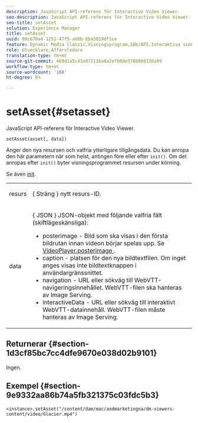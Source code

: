 ```yaml
---
description: JavaScript API-referens för Interactive Video Viewer.
seo-description: JavaScript API-referens för Interactive Video Viewer.
seo-title: setAsset
solution: Experience Manager
title: setAsset
uuid: 80c670a4-1251-47f5-a66b-8ba5019df1ce
feature: Dynamic Media Classic,Visningsprogram,SDK/API,Interaktiva videoklipp
role: Utvecklare,Affärsledare
translation-type: tm+mt
source-git-commit: 469d1a5c43a972116a8a2efb0de5708800130a99
workflow-type: tm+mt
source-wordcount: '160'
ht-degree: 0%

---
```



# setAsset{#setasset}

JavaScript API-referens för Interactive Video Viewer.

`setAsset(asset[, data])`

Anger den nya resursen och valfria ytterligare tillgångsdata. Du kan anropa den här parametern när som helst, antingen före eller efter `init()`. Om det anropas efter `init()` byter visningsprogrammet resursen under körning.

Se även [init](../../../c-html5-aem-asset-viewers/c-html5-aem-int-video/c-html5-aem-int-video-javascriptapiref/r-html5-aem-int-video-javascriptapiref-init.md#reference-aee94dd92a28410784f7a1792e28683b).

<table id="table_896DFF34A68A403DB93A6D597461A573"> 
 <tbody> 
  <tr> 
   <td colname="col1"> <p> <span class="codeph"> resurs  </span> </p> </td> 
   <td colname="col2"> <p>{ <span class="codeph"> Sträng </span>} nytt resurs-ID. </p> </td> 
  </tr> 
  <tr> 
   <td colname="col1"> <p> <span class="codeph"> data  </span> </p> </td> 
   <td colname="col2"> <p> { <span class="codeph"> JSON </span>} JSON-objekt med följande valfria fält (skiftlägeskänsliga): </p> <p> 
     <ul id="ul_924FB99ACF0F43699CD229593F1C1384"> 
      <li id="li_F3CFEF28BCB7450991EFE0BD4EB28E36"> <span class="codeph"> posterimage  </span> - Bild som ska visas i den första bildrutan innan videon börjar spelas upp. Se <a href="../../../c-html5-aem-asset-viewers/c-html5-aem-int-video/r-html5-aem-int-video-config-attrib/r-html5-aem-int-video-config-attrib-videoplayer-posterimage.md#reference-8e8e2b3e7e9c4ee8b6dadf90cef494f7" format="dita" scope="local"> VideoPlayer.posterimage </a>. </li> 
      <li id="li_D6C3E543C70942C582020780E2DF74C8"> <span class="codeph"> caption  </span> - platsen för den nya bildtextfilen. Om inget anges visas inte bildtextknappen i användargränssnittet. </li> 
      <li id="li_BF866BD7275E450EA08A0E72FAA9D3AE"> <span class="codeph"> navigation  </span> - URL eller sökväg till WebVTT-navigeringsinnehållet. WebVTT-filen ska hanteras av Image Serving. </li> 
      <li id="li_0C0EC5AB00554EC6AA01F60684A40213"> <span class="codeph"> interactiveData  </span> - URL eller sökväg till interaktivt WebVTT-datainnehåll. WebVTT-filen måste hanteras av Image Serving. </li> 
     </ul> </p> </td> 
  </tr> 
 </tbody> 
</table>

## Returnerar {#section-1d3cf85bc7cc4dfe9670e038d02b9101}

Ingen.

## Exempel {#section-9e9332aa86b74a5fb321375c03fdc5b3}

```
<instance>.setAsset("/content/dam/mac/aodmarketingna/dm-viewers-content/video/Glacier.mp4")
```

